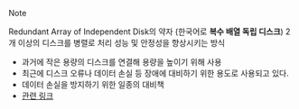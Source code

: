 > [!NOTE]
> Redundant Array of Independent Disk의 약자 (한국어로 **복수 배열 독립 디스크**)
> 2개 이상의 디스크를 병렬로 처리
> 성능 및 안정성을 향상시키는 방식

- 과거에 작은 용량의 디스크를 연결해 용량을 높이기 위해 사용
- 최근에 디스크 오류나 데이터 손실 등 장애에 대비하기 위한 용도로 사용되고 있다.
- 데이터 손실을 방지하기 위한 일종의 대비책
- [관련 링크](https://blog.naver.com/hostinggodo/220641452948)